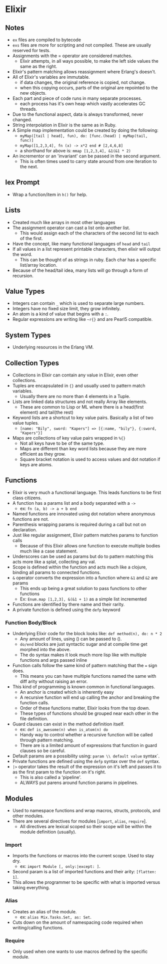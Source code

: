 # Elixir

## Notes

* `ex` files are compiled to bytecode
* `exs` files are more for scripting and not compiled. These are usually reserved for tests.
* Assignments with the = operator are considered matches.
  * Elixir attempts, in all ways possible, to make the left side values the same as the right.
* Elixir's pattern matching allows reassignment where Erlang's doesn't.
* All of Elixir's variables are immutable.
  * if data changes, the original reference is copied, not change.
  * when this copying occurs, parts of the original are repointed to the new objects.
* Each part and piece of code runs in many separate processes.
  * each process has it's own heap which vastly accelerates GC threads.
* Due to the functional aspect, data is always transformed, never changed.
* String interpolation in Elixir is the same as in Ruby.
* A Simple map implementation could be created by doing the following:
  * `myMap([tail | head], fun), do: [func.(head) | myMap(tail, func)]`
  * `myMap([1,2,3,4], fn (x) -> x*2 end # [2,4,6,8]`
  * a shorthand for above is: `mmap [1,2,3,4], &1(&1 * 2)`
* An incrementor or an 'invariant' can be passed in the second argument.
  * This is often times used to carry state around from one iteration to the next.

## Iex Prompt

* Wrap a function/item in `h()` for help.

## Lists

* Created much like arrays in most other languages
* The assignment operator can cast a list onto another list.
  * This would assign each of the characters of the second list to each of the first.
* Have the concept, like many functional languages of `head` and `tail`
* If all values in a list represent printable characters, then elixir will output the word.
  * This can be thought of as strings in ruby. Each char has a specific list/array location.
* Because of the head/tail idea, many lists will go through a form of recursion.

## Value Types

* Integers can contain `_` which is used to separate large numbers.
* Integers have no fixed size limit, they grow infinitely.
* An atom is a kind of value that begins with a `:`.
* Regular expressions are writing like `~r{}` and are Pearl5 compatible.

## System Types

* Underlying resources in the Erlang VM.

## Collection Types

* Collections in Elixir can contain any value in Elixir, even other collections.
* Tuples are encapsulated in `{}` and usually used to pattern match variables.
  * Usually there are no more than 4 elements in a Tuple.
* Lists are linked data structures and not really Array like elements.
  * These are common to Lisp or ML where there is a head(first element) and tail(the rest)
* Keyword lists are a shortcut to key value pairs. Basically a list of two value tuples.
  * `[name: "Bily", sword: "Kapers"] => [{:name, "bily"}, {:sword, "Kapers"}]`
* Maps are collections of key value pairs wrapped in `%{}`
  * Not all keys have to be of the same type.
  * Maps are different than key word lists because they are more efficient as they grow.
  * Square bracket notation is used to access values and dot notation if keys are atoms.

## Functions

* Elixir is very much a functional language. This leads functions to be first class citizens.
* A function has a params list and a body separated with a `->`
  * ex: `fn (a, b) -> a + b end`
* Named functions are innovated using dot notation where anonymous functions are not.
* Parenthesis wrapping params is required during a call but not on declaration.
* Just like regular assignment, Elixir pattern matches params to function calls
  * Because of this Elixir allows one function to execute multiple bodies much like a case statement.
* Underscores can be used as params but do to pattern matching this acts more like a splat, collecting any val.
* Scope is defined within the function and acts much like a clojure, binding all params to connected functions.
* `&` operator converts the expression into a function where `&1` and `&2` are params
  * This ends up being a great solution to pass functions to other functions
  * Ex: `Enum.map [1,2,3], &(&1 + 1)` as a simple list incremented
* Functions are identified by there name and their rarity.
* A private function is defined using the `defp` keyword

### Function Body/Block

* Underlying Elixir code for the block looks like: `def method(n), do: n * 2`
  * Any amount of lines, using () can be passed to ().
  * `do/end` blocks are just syntactic sugar and at compile time get morphed into the above.
  * The do syntax makes it look much more lisp like with multiple functions and args passed inline
* Function calls follow the same kind of pattern matching that the `=` sign does.
  * This means you can have multiple functions named the same with diff arity without raising an error.
* This kind of programming is known common in functional languages.
  * An anchor is created which is inherently easy
  * A recursive function will end up calling the anchor and breaking the function calls.
  * Order of these functions matter, Elixir looks from the top down.
  * These types of functions should be grouped near each other in the file definition.
* Guard clauses can exist in the method definition itself.
  * ex: `def is_awesome(n) when is_atom(n) do`
  * Handy way to control whether a recursive function will be called through pattern matching.
  * There are is a limited amount of expressions that function in guard clauses so be careful.
* Default params are a possibility using: `param \\ default value` syntax`.
* Private functions are defined using the `defp` syntax over the `def` syntax.
* `|>` operator takes the result of the expression on it's left and passes it to as the first param to the function on it's right.
  * This is also called a 'pipeline'.
  * ALWAYS put parens around function params in pipelines.

## Modules

* Used to namespace functions and wrap macros, structs, protocols, and other modules.
* There are several directives for modules [`import`, `alias`, `require`].
  * All directives are lexical scoped so their scope will be within the module definition (usually).

### Import

* Imports the functions or macros into the current scope. Used to stay dry.
  * ex: `import Module [, only:|except: ]`.
* Second param is a list of imported functions and their arity: `[flatten: 1]`.
* This allows the programmer to be specific with what is imported versus taking everything.


### Alias

* Creates an alias of the module.
  * ex: `alias Mix.Tasks.Set, as: Set`.
* Cuts down on the amount of namespacing code required when writing/calling functions.

### Require

* Only used when one wants to use macros defined by the specific module.